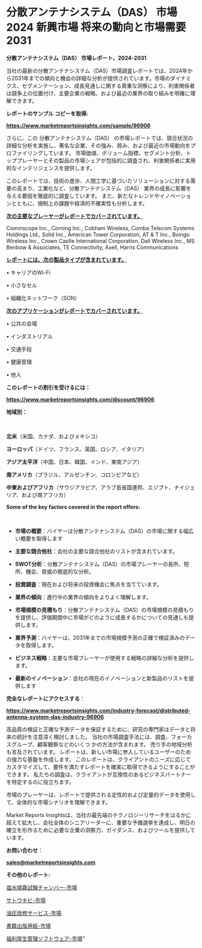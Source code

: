 # 分散アンテナシステム（DAS） 市場 2024 新興市場 将来の動向と市場需要 2031

<strong>分散アンテナシステム（DAS） 市場レポート、2024-2031</strong>

当社の最新の分散アンテナシステム（DAS）市場調査レポートでは、2024年から2031年までの傾向と機会の詳細な分析が提供されています。市場のダイナミクス、セグメンテーション、成長見通しに関する貴重な洞察により、利害関係者は競争上の位置付け、主要企業の戦略、および最近の業界の取り組みを明確に理解できます。



<strong>レポートのサンプル コピーを取得:</strong> <a href=https://www.marketreportsinsights.com/sample/96906>

<strong><u>https://www.marketreportsinsights.com/sample/96906</u></strong></a>

さらに、この 分散アンテナシステム（DAS） の市場レポートでは、競合状況の詳細な分析を実施し、著名な企業、その強み、弱み、および最近の市場動向をプロファイリングしています。 市場価値、ボリューム指標、セグメント分析、トッププレーヤーとその製品の市場シェアが包括的に調査され、利害関係者に実用的なインテリジェンスを提供します。

このレポートでは、技術の進歩、人間工学に基づいたソリューションに対する需要の高まり、工業化など、分散アンテナシステム（DAS） 業界の成長に影響を与える要因を徹底的に調査しています。 また、新たなトレンドやイノベーションとともに、規制上の課題や経済的不確実性も分析します。



<strong><u>次の主要なプレーヤーがレポートでカバーされています。</u></strong>

Commscope Inc., Corning Inc., Cobham Wireless, Comba Telecom Systems Holdings Ltd., Solid Inc., American Tower Corporation, AT & T Inc., Boingo Wireless Inc., Crown Castle International Corporation, Dali Wireless Inc., MS Benbow & Associates, TE Connectivity, Axell, Harris Communications



<strong><u><b>レポートには、次の製品タイプが含まれています。</b></u></strong>

• キャリアのWi-Fi

• 小さなセル

• 組織化ネットワーク（SON）



<strong><u><b>次のアプリケーションがレポートでカバーされています。</b></u></strong>

• 公共の会場

• インダストリアル

• 交通手段

• 健康管理

• 他人



<strong><b>このレポートの割引を受けるには：</b></strong>

<a href=https://www.marketreportsinsights.com/discount/96906>

<strong><u>https://www.marketreportsinsights.com/discount/96906</u></strong></a>



<strong>地域別：</strong>

<strong> </strong>



<strong>北米</strong>（米国、カナダ、およびメキシコ）



<strong>ヨーロッパ</strong>（ドイツ、フランス、英国、ロシア、イタリア）



<strong>アジア太平洋</strong>（中国、日本、韓国、インド、東南アジア）



<strong>南アメリカ</strong>（ブラジル、アルゼンチン、コロンビアなど）



<strong>中東およびアフリカ</strong>（サウジアラビア、アラブ首長国連邦、エジプト、ナイジェリア、および南アフリカ）



<strong>Some of the key factors covered in the report offers:</strong>

<strong> </strong>
<ul>
  <li>

<strong>市場の概要</strong>：バイヤーは分散アンテナシステム（DAS）の市場に関する幅広い概要を取得します</li>
  <li>

<strong>主要な競合他社</strong>：会社の主要な競合他社のリストが含まれています。</li>
  <li>

<strong>SWOT分析</strong>：分散アンテナシステム（DAS）の市場プレーヤーの長所、短所、機会、脅威の徹底的な分析。</li>
  <li>

<strong>投資調査</strong>：現在および将来の投資機会に焦点を当てています。</li>
  <li>

<strong>業界の傾向</strong>：進行中の業界の傾向をよりよく理解します。</li>
  <li>

<strong>市場規模の見積もり</strong>：分散アンテナシステム（DAS）の市場規模の見積もり を提供し、評価期間中に市場がどのように成長するかについての見通しも提供します。</li>
  <li>

<strong>業界予測</strong>：バイヤーは、2031年までの市場規模予測の正確で検証済みのデータを取得します。</li>
  <li>

<strong>ビジネス戦略</strong>：主要な市場プレーヤーが使用する戦略の詳細な分析を提供します。</li>
  <li>

<strong>最新のイノベーション</strong>：会社の現在のイノベーションと新製品のリストを提供します</li>
</ul>


<strong>完全なレポートにアクセスする</strong>：

<a href=https://www.marketreportsinsights.com/industry-forecast/distributed-antenna-system-das-industry-96906>

<strong><u>https://www.marketreportsinsights.com/industry-forecast/distributed-antenna-system-das-industry-96906</u></strong></a>

高品質の検証と正確な予測データを保証するために、研究の専門家はデータと将来の統計を注意深く検討しました。 当社の市場調査手法には、調査、フォーカスグループ、顧客観察などのいくつ かの方法が含まれます。 売り手の地域分析も言及されています。 レポートは、新しい市場に参入しているユーザーのための強力な基盤を作成します。 このレポートは、クライアントのニーズに応じてカスタマイズして、要件を満たすレポートを確実に取得できるようにすることができます。 私たちの調査は、クライアントが互換性のあるビジネスパートナーを特定するのに役立ちます。

市場のプレーヤーは、レポートで提供される定性的および定量的データを使用して、全体的な市場シナリオを理解できます。

Market Reports Insightsは、当社の最先端のテクノロジーリサーチをはるかに超えて拡大し、会社全体のシニアリーダーに、重要な予備選挙を達成し、明日の確立を形作るために必要な企業の洞察力、ガイダンス、およびツールを提供しています。



<strong><b>お問い合わせ</b></strong>：

<a href=mailto:sales@marketreportsinsights.com>

<strong><u>sales@marketreportsinsights.com</u></strong></a>



<strong>その他のレポート:</strong>

<a href=https://www.linkedin.com/pulse/塩水噴霧試験チャンバー-市場-2023-swot-分析と最新イノベーション-tgm2f/>塩水噴霧試験チャンバー-市場</a>

<a href=https://www.linkedin.com/pulse/サトウキビ-市場-2023-総合分析と事業成長戦略-2030-data-dive-discoveries-24-analysis-ubxpf/>サトウキビ-市場</a>

<a href=https://www.linkedin.com/pulse/油圧改修サービス-市場-2023-収益と成長ドライバー-2030-pr-news-hub-kv4af/>油圧改修サービス-市場</a>

<a href=https://www.linkedin.com/pulse/書籍出版用紙-市場-2023-収益と成長ドライバー-2030-data-dive-discoveries-24-analysis-wbfof/>書籍出版用紙-市場</a>

<a href=https://www.linkedin.com/pulse/福利厚生管理ソフトウェア-市場-2023-総合分析と事業成長戦略-2030-cp5of/>福利厚生管理ソフトウェア-市場</a>"
